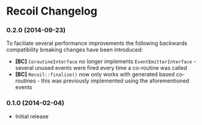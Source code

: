# Recoil Changelog

### 0.2.0 (2014-09-23)

To faciliate several performance improvements the following backwards compatibility breaking changes have been introduced:

* **[BC]** `CoroutineInterface` no longer implements `EventEmitterInterface` - several unused events were fired every time a co-routine was called
* **[BC]** `Recoil::finalize()` now only works with generated based co-routines - this was previously implemented using the aforementioned events

### 0.1.0 (2014-02-04)

* Initial release

